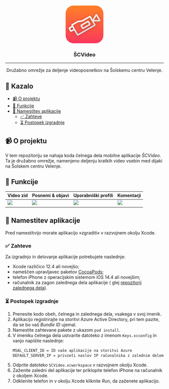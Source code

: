 <p align="center">
<a href="" rel="noopener">
<img width=120px height=120px style="border-radius: 25px" src="https://github.com/tzuntar/SCVideo/blob/master/SCVideo/Assets.xcassets/AppIcon.appiconset/Icon-4.png?raw=true" alt="ŠCVideo Logo"></a>
</p>

<h3 align="center">ŠCVideo</h3>

---

<p align="center">Družabno omrežje za deljenje videoposnetkov na Šolskemu centru Velenje. 
<br>
</p>

## 📝 Kazalo

<!-- TOC -->

* [📹 O projektu](#about)
* [💎 Funkcije](#features)
* [🚀 Namestitev aplikacije](#deployment)
    * [✅ Zahteve](#prerequisites)
    * [⏳ Postopek izgradnje](#compiling)

<!-- TOC -->

## 📹 O projektu <a name = "about"></a>

V tem repozitoriju se nahaja koda čelnega dela mobilne aplikacije *ŠCVideo*.
Ta je družabno omrežje, namenjeno deljenju kratkih video vsebin med dijaki
na Šolskem centru Velenje.

## 💎 Funkcije <a name = "features"></a>

| Video zid                                                                                                                     | Posnemi & objavi                                                                                                              | Uporabniški profili                                                                                                           | Komentarji                                                                                                                    |
|-------------------------------------------------------------------------------------------------------------------------------|-------------------------------------------------------------------------------------------------------------------------------|-------------------------------------------------------------------------------------------------------------------------------|-------------------------------------------------------------------------------------------------------------------------------|
| <img src="https://user-images.githubusercontent.com/35228139/233382967-d725a1bd-0c26-4324-bc5a-394b3f09b447.PNG" width=120px> | <img src="https://user-images.githubusercontent.com/35228139/233382977-5fabeae9-ac51-44cd-a652-a4e1d5ab21ec.PNG" width=120px> | <img src="https://user-images.githubusercontent.com/35228139/233382944-96ea335d-f88a-4fd3-b18e-3684052fdc9c.PNG" width=120px> | <img src="https://user-images.githubusercontent.com/35228139/233382955-aad7942b-2781-442d-8414-5b55dace1803.PNG" width=120px> |

## 🚀 Namestitev aplikacije <a name = "deployment"></a>

Pred namestitvijo morate aplikacijo »zgraditi« v razvojnem okolju Xcode.

### ✅ Zahteve <a name = "prerequisites"></a>

Za izgradnjo in delovanje aplikacije potrebujete naslednje:

- Xcode različico 12.4 ali novejšo;
- nameščen upravljavec paketov [CocoaPods](https://cocoapods.org/);
- telefon iPhone z operacijskim sistemom iOS 14.4 ali novejšim;
- računalnik za zagon zalednega dela aplikacije (
  glej [repozitorij zalednega dela](https://github.com/tzuntar/SCVideo-Backend)).

### ⏳ Postopek izgradnje <a name = "compiling"></a>

1. Prenesite kodo obeh, čelnega in zalednega dela, vsakega v svoj imenik.
2. Aplikacijo registrirajte na storitvi Azure Active Directory, pri tem pazite, da se bo vaš *Bundle ID* ujemal.
3. Namestite zahtevane pakete z ukazom `pod install`.
4. V imeniku čelnega dela ustvarite datoteko z imenom `Keys.xcconfig` in vanjo napišite naslednje:
   ```
   MSAL_CLIENT_ID = ID vaše aplikacije na storitvi Azure
   DEFAULT_SERVER_IP = privzeti naslov IP računalnika z zalednim delom 
   ```
5. Odprite datoteko `SCVideo.xcworkspace` v razvojnem okolju Xcode.
6. Zaženite zaledni del aplikacije ter priklopite telefon iPhone na računalnik z okoljem Xcode.
7. Odklenite telefon in v okolju Xcode kliknite *Run*, da zaženete aplikacijo.
